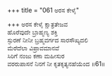 +++
title = "061 ಅರಸ ಕೇಳೈ"

+++
ಅರಸ ಕೇಳೈ ಕ್ಷಾತ್ರತೇಜವ  
ಹೊರೆವುದೇ ಬ್ರಾಹ್ಮಣ್ಯ ಶಕ್ತಿ  
ಸ್ಫುರಣೆ ನೀನೀ ಬ್ರಹ್ಮವರ್ಗದ ಸಾರಸೌಖ್ಯದಲಿ   
ಮೆರೆದೆಲಾ ವಿಪ್ರಾವಮಾನವೆ  
ಸಿರಿಗೆ ನಂಜು ಕಣಾ ಮಹೀಸುರ  
ವರರುಪಾಸನೆ ನಿನಗೆ ನೀ ಕೃತಕೃತ್ಯನಹೆಯೆಂದ      ॥61॥